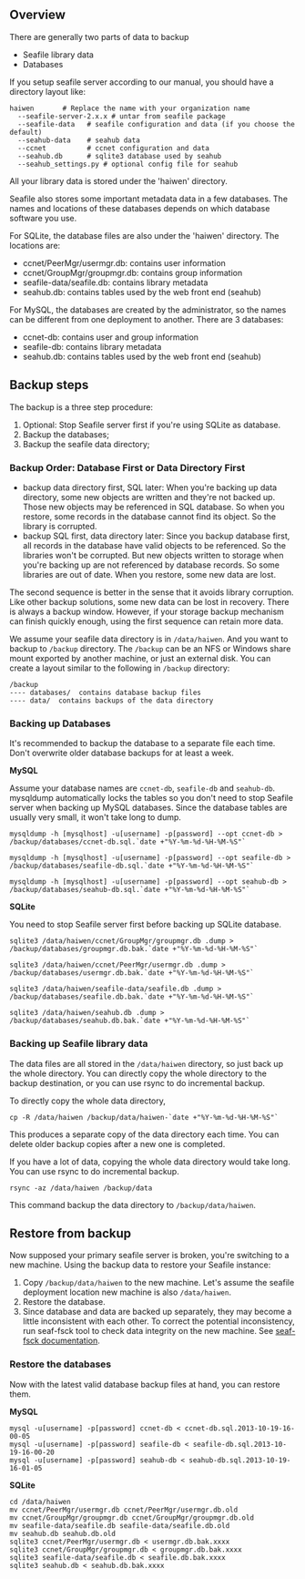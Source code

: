 ## Overview

There are generally two parts of data to backup

* Seafile library data
* Databases

If you setup seafile server according to our manual, you should have a directory layout like:

```
haiwen       # Replace the name with your organization name
  --seafile-server-2.x.x # untar from seafile package
  --seafile-data   # seafile configuration and data (if you choose the default)
  --seahub-data    # seahub data
  --ccnet          # ccnet configuration and data 
  --seahub.db      # sqlite3 database used by seahub
  --seahub_settings.py # optional config file for seahub

```

All your library data is stored under the 'haiwen' directory.

Seafile also stores some important metadata data in a few databases. The names and locations of these databases depends on which database software you use.

For SQLite, the database files are also under the 'haiwen' directory. The locations are:

* ccnet/PeerMgr/usermgr.db: contains user information
* ccnet/GroupMgr/groupmgr.db: contains group information
* seafile-data/seafile.db: contains library metadata
* seahub.db: contains tables used by the web front end (seahub)

For MySQL, the databases are created by the administrator, so the names can be different from one deployment to another. There are 3 databases:

* ccnet-db: contains user and group information
* seafile-db: contains library metadata
* seahub.db: contains tables used by the web front end (seahub)

## Backup steps

The backup is a three step procedure:

1. Optional: Stop Seafile server first if you're using SQLite as database.
2. Backup the databases;
3. Backup the seafile data directory;

### Backup Order: Database First or Data Directory First

* backup data directory first, SQL later: When you're backing up data directory, some new objects are written and they're not backed up. Those new objects may be referenced in SQL database. So when you restore, some records in the database cannot find its object. So the library is corrupted.
* backup SQL first, data directory later: Since you backup database first, all records in the database have valid objects to be referenced. So the libraries won't be corrupted. But new objects written to storage when you're backing up are not referenced by database records. So some libraries are out of date. When you restore, some new data are lost.

The second sequence is better in the sense that it avoids library corruption. Like other backup solutions, some new data can be lost in recovery. There is always a backup window.
However, if your storage backup mechanism can finish quickly enough, using the first sequence can retain more data.

We assume your seafile data directory is in `/data/haiwen`. And you want to backup to `/backup` directory. The `/backup` can be an NFS or Windows share mount exported by another machine, or just an external disk. You can create a layout similar to the following in `/backup` directory:

```
/backup
---- databases/  contains database backup files
---- data/  contains backups of the data directory

```

### Backing up Databases

It's recommended to backup the database to a separate file each time. Don't overwrite older database backups for at least a week.

**MySQL**

Assume your database names are `ccnet-db`, `seafile-db` and `seahub-db`. mysqldump automatically locks the tables so you don't need to stop Seafile server when backing up MySQL databases. Since the database tables are usually very small, it won't take long to dump.

```
mysqldump -h [mysqlhost] -u[username] -p[password] --opt ccnet-db > /backup/databases/ccnet-db.sql.`date +"%Y-%m-%d-%H-%M-%S"`

mysqldump -h [mysqlhost] -u[username] -p[password] --opt seafile-db > /backup/databases/seafile-db.sql.`date +"%Y-%m-%d-%H-%M-%S"`

mysqldump -h [mysqlhost] -u[username] -p[password] --opt seahub-db > /backup/databases/seahub-db.sql.`date +"%Y-%m-%d-%H-%M-%S"`

```

**SQLite**

You need to stop Seafile server first before backing up SQLite database.

```
sqlite3 /data/haiwen/ccnet/GroupMgr/groupmgr.db .dump > /backup/databases/groupmgr.db.bak.`date +"%Y-%m-%d-%H-%M-%S"`

sqlite3 /data/haiwen/ccnet/PeerMgr/usermgr.db .dump > /backup/databases/usermgr.db.bak.`date +"%Y-%m-%d-%H-%M-%S"`

sqlite3 /data/haiwen/seafile-data/seafile.db .dump > /backup/databases/seafile.db.bak.`date +"%Y-%m-%d-%H-%M-%S"`

sqlite3 /data/haiwen/seahub.db .dump > /backup/databases/seahub.db.bak.`date +"%Y-%m-%d-%H-%M-%S"`

```

### Backing up Seafile library data

The data files are all stored in the `/data/haiwen` directory, so just back up the whole directory. You can directly copy the whole directory to the backup destination, or you can use rsync to do incremental backup. 

To directly copy the whole data directory,

```
cp -R /data/haiwen /backup/data/haiwen-`date +"%Y-%m-%d-%H-%M-%S"`

```

This produces a separate copy of the data directory each time. You can delete older backup copies after a new one is completed.

If you have a lot of data, copying the whole data directory would take long. You can use rsync to do incremental backup.

```
rsync -az /data/haiwen /backup/data

```

This command backup the data directory to `/backup/data/haiwen`.

## Restore from backup

Now supposed your primary seafile server is broken, you're switching to a new machine. Using the backup data to restore your Seafile instance:

1. Copy `/backup/data/haiwen` to the new machine. Let's assume the seafile deployment location new machine is also `/data/haiwen`.
2. Restore the database.
3. Since database and data are backed up separately, they may become a little inconsistent with each other. To correct the potential inconsistency, run seaf-fsck tool to check data integrity on the new machine. See [seaf-fsck documentation](seafile_fsck.md).

### Restore the databases

Now with the latest valid database backup files at hand, you can restore them.

**MySQL**

```
mysql -u[username] -p[password] ccnet-db < ccnet-db.sql.2013-10-19-16-00-05
mysql -u[username] -p[password] seafile-db < seafile-db.sql.2013-10-19-16-00-20
mysql -u[username] -p[password] seahub-db < seahub-db.sql.2013-10-19-16-01-05

```

**SQLite**

```
cd /data/haiwen
mv ccnet/PeerMgr/usermgr.db ccnet/PeerMgr/usermgr.db.old
mv ccnet/GroupMgr/groupmgr.db ccnet/GroupMgr/groupmgr.db.old
mv seafile-data/seafile.db seafile-data/seafile.db.old
mv seahub.db seahub.db.old
sqlite3 ccnet/PeerMgr/usermgr.db < usermgr.db.bak.xxxx
sqlite3 ccnet/GroupMgr/groupmgr.db < groupmgr.db.bak.xxxx
sqlite3 seafile-data/seafile.db < seafile.db.bak.xxxx
sqlite3 seahub.db < seahub.db.bak.xxxx

```


